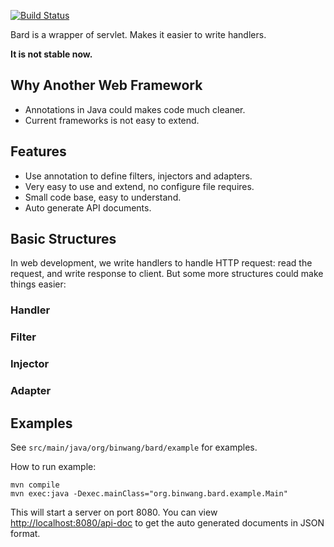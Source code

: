 
[![Build Status](https://travis-ci.org/wb14123/bard.svg)](https://travis-ci.org/wb14123/bard)

Bard is a wrapper of servlet. Makes it easier to write handlers.

**It is not stable now.**

Why Another Web Framework
---------------

* Annotations in Java could makes code much cleaner.
* Current frameworks is not easy to extend.

Features
---------------

* Use annotation to define filters, injectors and adapters.
* Very easy to use and extend, no configure file requires.
* Small code base, easy to understand.
* Auto generate API documents.

Basic Structures
--------------

In web development, we write handlers to handle HTTP request: read the request,
and write response to client. But some more structures could make things easier:

### Handler

### Filter

### Injector

### Adapter


Examples
--------------

See `src/main/java/org/binwang/bard/example` for examples.

How to run example:

```
mvn compile
mvn exec:java -Dexec.mainClass="org.binwang.bard.example.Main"
```

This will start a server on port 8080. You can view [http://localhost:8080/api-doc](http://localhost:8080/api-doc)
to get the auto generated documents in JSON format.
